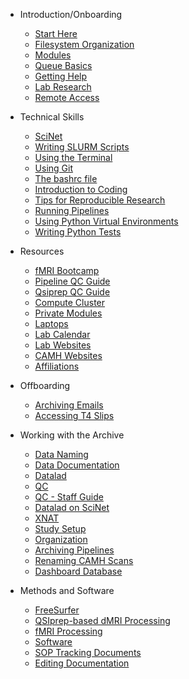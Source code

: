 [//]: <> (This handles the ordering of the pages in the sidebar.you can also have a navigation bar across the top. that gets reflected in the _navbar.md file.)

- Introduction/Onboarding

  - [Start Here](introduction/New-TIGRLab-Member-To-Do-List.md)
  - [Filesystem Organization](introduction/Filesystem-Organization.md)
  - [Modules](introduction/Modules.md)
  - [Queue Basics](introduction/Queue-basics.md)
  - [Getting Help](introduction/Getting-Help.md)
  - [Lab Research](introduction/Lab-research.md)
  - [Remote Access](introduction/Remote-Access.md)

- Technical Skills

  - [SciNet](technical_skills/SciNet.md)
  - [Writing SLURM Scripts](technical_skills/Writing-Slurm-scripts.md)
  - [Using the Terminal](technical_skills/Using-The-Terminal.md)
  - [Using Git](technical_skills/Using-Git.md)
  - [The bashrc file](technical_skills/The-bashrc-file.md)
  - [Introduction to Coding](technical_skills/Introduction-to-Coding.md)
  - [Tips for Reproducible Research](technical_skills/Tips-for-reproducible-research.md)
  - [Running Pipelines](technical_skills/Pipeline-Overview.md)
  - [Using Python Virtual Environments](technical_skills/Using-Python-Virtual-Environments.md)
  - [Writing Python Tests](technical_skills/Writing-Tests.md)

- Resources

  - [fMRI Bootcamp](https://cbmm.mit.edu/fmri-bootcamp)
  - [Pipeline QC Guide](resources/Pipeline-QC-guide.md)
  - [Qsiprep QC Guide](resources/Qsiprep-QC-guide.md)
  - [Compute Cluster](resources/Compute-Clusters.md)
  - [Private Modules](resources/Private-Modules.md)
  - [Laptops](resources/Laptops.md)
  - [Lab Calendar](resources/Lab-Calendar.md)
  - [Lab Websites](resources/Lab-websites.md)
  - [CAMH Websites](resources/CAMH-resources.md)
  - [Affiliations](resources/Affiliations.md)

- Offboarding

  - [Archiving Emails](offboarding/Archiving-emails.md)
  - [Accessing T4 Slips](offboarding/Accessing-t4s.md)

- Working with the Archive

  - [Data Naming](data/Data-Naming.md)
  - [Data Documentation](data/Data-Documentation.md)
  - [Datalad](data/Datalad.md)
  - [QC](data/QC.md)
  - [QC - Staff Guide](data/QC-staff-guide.md)
  - [Datalad on SciNet](data/Datalad-on-SciNet.md)
  - [XNAT](data/XNAT.md)
  - [Study Setup](data/Study-Setup.md)
  - [Organization](data/Data-Organization.md)
  - [Archiving Pipelines](data/Archive-Pipelines.md)
  - [Renaming CAMH Scans](data/Renaming-CAMH-Scans-with-scans.csv.md)
  - [Dashboard Database](data/Dashboard-Database.md)

- Methods and Software

  - [FreeSurfer](methods/freesurfer.md)
  - [QSIprep-based dMRI Processing](methods/QSIprep_based_DWI_processing.md)
  - [fMRI Processing](methods/fMRI-Processing.md)
  - [Software](other/Software.md)
  - [SOP Tracking Documents](other/SOP-Tracking-Documents.md)
  - [Editing Documentation](other/Editing-Documentation.md)